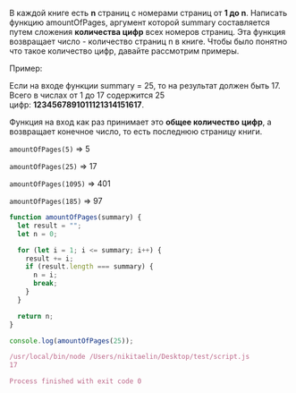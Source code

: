   

В каждой книге есть **n** страниц с номерами страниц от **1 до n**. Написать функцию amountOfPages, аргумент которой summary составляется путем сложения **количества цифр** всех номеров страниц. Эта функция возвращает число - количество страниц n в книге. Чтобы было понятно что такое количество цифр, давайте рассмотрим примеры.

Пример:

Если на входе функции summary = 25, то на результат должен быть 17. Всего в числах от 1 до 17 содержится 25 цифр: **1234567891011121314151617**.

Функция на вход как раз принимает это **общее количество** **цифр**, а возвращает конечное число, то есть последнюю страницу книги.

`amountOfPages(5)` => 5

`amountOfPages(25)` => 17

`amountOfPages(1095)` => 401

`amountOfPages(185)` => 97

```JavaScript
function amountOfPages(summary) {
  let result = "";
  let n = 0;

  for (let i = 1; i <= summary; i++) {
    result += i;
    if (result.length === summary) {
      n = i;
      break;
    }
  }

  return n;
}

console.log(amountOfPages(25));
```

```JavaScript
/usr/local/bin/node /Users/nikitaelin/Desktop/test/script.js
17

Process finished with exit code 0
```